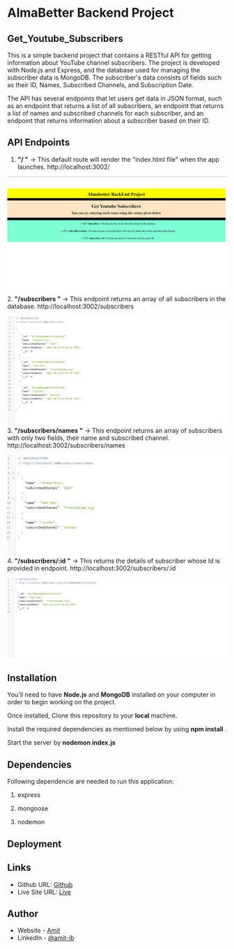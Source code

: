 # AlmaBetter Backend Project 

## Get_Youtube_Subscribers
This is a simple backend project that contains a RESTful API for getting information about YouTube channel subscribers. The project is developed with Node.js and Express, and the database used for managing the subscriber data is MongoDB. The subscriber's data consists of fields such as their ID, Names, Subscribed Channels, and Subscription Date.

The API has several endpoints that let users get data in JSON format, such as an endpoint that returns a list of all subscribers, an endpoint that returns a list of names and subscribed channels for each subscriber, and an endpoint that returns information about a subscriber based on their ID.

## API Endpoints 
1. **"/ "** -> This default route will render the "index.html file" when the app launches. http://localhost:3002/

![readmeAsssets](./readmeAsssets/1.png)
2. **"/subscribers "** -> This endpoint returns an array of all subscribers in the database. http://localhost:3002/subscribers

![readmeAsssets](./readmeAsssets/2.png)
3. **"/subscribers/names "** -> This endpoint returns an array of subscribers with only two fields, their name and subscribed channel. http://localhost:3002/subscribers/names

![readmeAsssets](./readmeAsssets/3.png)
4. **"/subscribers/:id "** -> This returns the details of subscriber whose Id is provided in endpoint. http://localhost:3002/subscribers/:id

![readmeAsssets](./readmeAsssets/4.png)


## Installation 

You'll need to have **Node.js** and **MongoDB** installed on your computer in order to begin working on the project. 

Once installed, Clone this repository to your **local** machine.

Install the required dependencies as mentioned below by using **npm install <packageName>**.

Start the server by **nodemon index.js**

## Dependencies
Following dependencie are needed to run this application: 

1. express

2. mongoose

3. nodemon

## Deployment





## Links

- Github URL: [Github](https://github.com/Amitk2108/youtubesub)
- Live Site URL: [Live](https://youtubesub.vercel.app/)

## Author

- Website - [Amit](https://amitpro.netlify.app/)
- LinkedIn - [@amit-ib](https://www.linkedin.com/in/amit-ib/)


